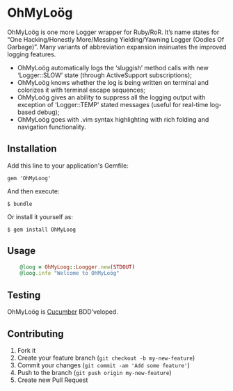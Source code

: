 # OhMyLoög

OhMyLoög is one more Logger wrapper for Ruby/RoR. It’s name states for “One Hacking/Honestly More/Messing Yielding/Yawning Logger (Oodles Of Garbage)”. Many variants of abbreviation expansion insinuates the improved logging features.

* OhMyLoög automatically logs the ‘sluggish’ method calls with new ‘Logger::SLOW’ state (through ActiveSupport subscriptions);
* OhMyLoög knows whether the log is being written on terminal and colorizes it with terminal escape sequences;
* OhMyLoög gives an ability to suppress all the logging output with exception of ‘Logger::TEMP’ stated messages (useful for real-time log-based debug);
* OhMyLoög goes with .vim syntax highlighting with rich folding and navigation functionality.

## Installation

Add this line to your application's Gemfile:

    gem 'OhMyLoog'

And then execute:

    $ bundle

Or install it yourself as:

    $ gem install OhMyLoog

## Usage

```ruby
    @loog = OhMyLoog::Loogger.new(STDOUT)
    @loog.info "Welcome to OhMyLoög"
```

## Testing
 
OhMyLoög is [Cucumber](http://cuces.info) BDD’veloped. 

## Contributing

1. Fork it
2. Create your feature branch (`git checkout -b my-new-feature`)
3. Commit your changes (`git commit -am 'Add some feature'`)
4. Push to the branch (`git push origin my-new-feature`)
5. Create new Pull Request
